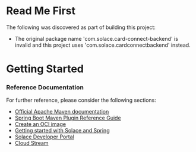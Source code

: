 # Read Me First
The following was discovered as part of building this project:

* The original package name 'com.solace.card-connect-backend' is invalid and this project uses 'com.solace.cardconnectbackend' instead.

# Getting Started

### Reference Documentation
For further reference, please consider the following sections:

* [Official Apache Maven documentation](https://maven.apache.org/guides/index.html)
* [Spring Boot Maven Plugin Reference Guide](https://docs.spring.io/spring-boot/docs/3.2.5/maven-plugin/reference/html/)
* [Create an OCI image](https://docs.spring.io/spring-boot/docs/3.2.5/maven-plugin/reference/html/#build-image)
* [Getting started with Solace and Spring](https://www.solace.dev/start-spring-io-help/)
* [Solace Developer Portal](https://solace.dev)
* [Cloud Stream](https://docs.spring.io/spring-cloud-stream/docs/current/reference/html/spring-cloud-stream.html#spring-cloud-stream-overview-introducing)

